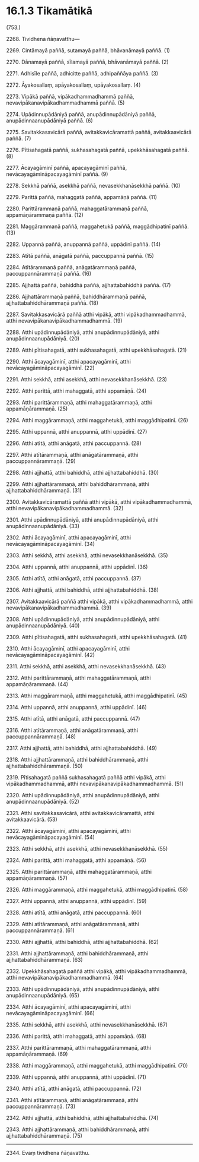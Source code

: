 

# 16.1.3 Tikamātikā




(753.)

2268\. Tividhena ñāṇavatthu—

2269\. Cintāmayā paññā, sutamayā paññā, bhāvanāmayā paññā. (1)

2270\. Dānamayā paññā, sīlamayā paññā, bhāvanāmayā paññā. (2)

2271\. Adhisīle paññā, adhicitte paññā, adhipaññāya paññā. (3)

2272\. Āyakosallaṃ, apāyakosallaṃ, upāyakosallaṃ. (4)

2273\. Vipākā paññā, vipākadhammadhammā paññā, nevavipākanavipākadhammadhammā paññā. (5)

2274\. Upādinnupādāniyā paññā, anupādinnupādāniyā paññā, anupādinnaanupādāniyā paññā. (6)

2275\. Savitakkasavicārā paññā, avitakkavicāramattā paññā, avitakkaavicārā paññā. (7)

2276\. Pītisahagatā paññā, sukhasahagatā paññā, upekkhāsahagatā paññā. (8)

2277\. Ācayagāminī paññā, apacayagāminī paññā, nevācayagāmināpacayagāminī paññā. (9)

2278\. Sekkhā paññā, asekkhā paññā, nevasekkhanāsekkhā paññā. (10)

2279\. Parittā paññā, mahaggatā paññā, appamāṇā paññā. (11)

2280\. Parittārammaṇā paññā, mahaggatārammaṇā paññā, appamāṇārammaṇā paññā. (12)

2281\. Maggārammaṇā paññā, maggahetukā paññā, maggādhipatinī paññā. (13)

2282\. Uppannā paññā, anuppannā paññā, uppādinī paññā. (14)

2283\. Atītā paññā, anāgatā paññā, paccuppannā paññā. (15)

2284\. Atītārammaṇā paññā, anāgatārammaṇā paññā, paccuppannārammaṇā paññā. (16)

2285\. Ajjhattā paññā, bahiddhā paññā, ajjhattabahiddhā paññā. (17)

2286\. Ajjhattārammaṇā paññā, bahiddhārammaṇā paññā, ajjhattabahiddhārammaṇā paññā. (18)

2287\. Savitakkasavicārā paññā atthi vipākā, atthi vipākadhammadhammā, atthi nevavipākanavipākadhammadhammā. (19)

2288\. Atthi upādinnupādāniyā, atthi anupādinnupādāniyā, atthi anupādinnaanupādāniyā. (20)

2289\. Atthi pītisahagatā, atthi sukhasahagatā, atthi upekkhāsahagatā. (21)

2290\. Atthi ācayagāminī, atthi apacayagāminī, atthi nevācayagāmināpacayagāminī. (22)

2291\. Atthi sekkhā, atthi asekkhā, atthi nevasekkhanāsekkhā. (23)

2292\. Atthi parittā, atthi mahaggatā, atthi appamāṇā. (24)

2293\. Atthi parittārammaṇā, atthi mahaggatārammaṇā, atthi appamāṇārammaṇā. (25)

2294\. Atthi maggārammaṇā, atthi maggahetukā, atthi maggādhipatinī. (26)

2295\. Atthi uppannā, atthi anuppannā, atthi uppādinī. (27)

2296\. Atthi atītā, atthi anāgatā, atthi paccuppannā. (28)

2297\. Atthi atītārammaṇā, atthi anāgatārammaṇā, atthi paccuppannārammaṇā. (29)

2298\. Atthi ajjhattā, atthi bahiddhā, atthi ajjhattabahiddhā. (30)

2299\. Atthi ajjhattārammaṇā, atthi bahiddhārammaṇā, atthi ajjhattabahiddhārammaṇā. (31)

2300\. Avitakkavicāramattā paññā atthi vipākā, atthi vipākadhammadhammā, atthi nevavipākanavipākadhammadhammā. (32)

2301\. Atthi upādinnupādāniyā, atthi anupādinnupādāniyā, atthi anupādinnaanupādāniyā. (33)

2302\. Atthi ācayagāminī, atthi apacayagāminī, atthi nevācayagāmināpacayagāminī. (34)

2303\. Atthi sekkhā, atthi asekkhā, atthi nevasekkhanāsekkhā. (35)

2304\. Atthi uppannā, atthi anuppannā, atthi uppādinī. (36)

2305\. Atthi atītā, atthi anāgatā, atthi paccuppannā. (37)

2306\. Atthi ajjhattā, atthi bahiddhā, atthi ajjhattabahiddhā. (38)

2307\. Avitakkaavicārā paññā atthi vipākā, atthi vipākadhammadhammā, atthi nevavipākanavipākadhammadhammā. (39)

2308\. Atthi upādinnupādāniyā, atthi anupādinnupādāniyā, atthi anupādinnaanupādāniyā. (40)

2309\. Atthi pītisahagatā, atthi sukhasahagatā, atthi upekkhāsahagatā. (41)

2310\. Atthi ācayagāminī, atthi apacayagāminī, atthi nevācayagāmināpacayagāminī. (42)

2311\. Atthi sekkhā, atthi asekkhā, atthi nevasekkhanāsekkhā. (43)

2312\. Atthi parittārammaṇā, atthi mahaggatārammaṇā, atthi appamāṇārammaṇā. (44)

2313\. Atthi maggārammaṇā, atthi maggahetukā, atthi maggādhipatinī. (45)

2314\. Atthi uppannā, atthi anuppannā, atthi uppādinī. (46)

2315\. Atthi atītā, atthi anāgatā, atthi paccuppannā. (47)

2316\. Atthi atītārammaṇā, atthi anāgatārammaṇā, atthi paccuppannārammaṇā. (48)

2317\. Atthi ajjhattā, atthi bahiddhā, atthi ajjhattabahiddhā. (49)

2318\. Atthi ajjhattārammaṇā, atthi bahiddhārammaṇā, atthi ajjhattabahiddhārammaṇā. (50)

2319\. Pītisahagatā paññā sukhasahagatā paññā atthi vipākā, atthi vipākadhammadhammā, atthi nevavipākanavipākadhammadhammā. (51)

2320\. Atthi upādinnupādāniyā, atthi anupādinnupādāniyā, atthi anupādinnaanupādāniyā. (52)

2321\. Atthi savitakkasavicārā, atthi avitakkavicāramattā, atthi avitakkaavicārā. (53)

2322\. Atthi ācayagāminī, atthi apacayagāminī, atthi nevācayagāmināpacayagāminī. (54)

2323\. Atthi sekkhā, atthi asekkhā, atthi nevasekkhanāsekkhā. (55)

2324\. Atthi parittā, atthi mahaggatā, atthi appamāṇā. (56)

2325\. Atthi parittārammaṇā, atthi mahaggatārammaṇā, atthi appamāṇārammaṇā. (57)

2326\. Atthi maggārammaṇā, atthi maggahetukā, atthi maggādhipatinī. (58)

2327\. Atthi uppannā, atthi anuppannā, atthi uppādinī. (59)

2328\. Atthi atītā, atthi anāgatā, atthi paccuppannā. (60)

2329\. Atthi atītārammaṇā, atthi anāgatārammaṇā, atthi paccuppannārammaṇā. (61)

2330\. Atthi ajjhattā, atthi bahiddhā, atthi ajjhattabahiddhā. (62)

2331\. Atthi ajjhattārammaṇā, atthi bahiddhārammaṇā, atthi ajjhattabahiddhārammaṇā. (63)

2332\. Upekkhāsahagatā paññā atthi vipākā, atthi vipākadhammadhammā, atthi nevavipākanavipākadhammadhammā. (64)

2333\. Atthi upādinnupādāniyā, atthi anupādinnupādāniyā, atthi anupādinnaanupādāniyā. (65)

2334\. Atthi ācayagāminī, atthi apacayagāminī, atthi nevācayagāmināpacayagāminī. (66)

2335\. Atthi sekkhā, atthi asekkhā, atthi nevasekkhanāsekkhā. (67)

2336\. Atthi parittā, atthi mahaggatā, atthi appamāṇā. (68)

2337\. Atthi parittārammaṇā, atthi mahaggatārammaṇā, atthi appamāṇārammaṇā. (69)

2338\. Atthi maggārammaṇā, atthi maggahetukā, atthi maggādhipatinī. (70)

2339\. Atthi uppannā, atthi anuppannā, atthi uppādinī. (71)

2340\. Atthi atītā, atthi anāgatā, atthi paccuppannā. (72)

2341\. Atthi atītārammaṇā, atthi anāgatārammaṇā, atthi paccuppannārammaṇā. (73)

2342\. Atthi ajjhattā, atthi bahiddhā, atthi ajjhattabahiddhā. (74)

2343\. Atthi ajjhattārammaṇā, atthi bahiddhārammaṇā, atthi ajjhattabahiddhārammaṇā. (75)

---

2344\. Evaṃ tividhena ñāṇavatthu.





